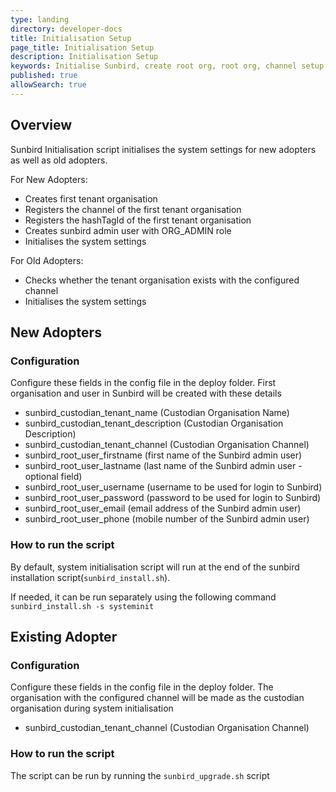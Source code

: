 ```yaml
---
type: landing
directory: developer-docs
title: Initialisation Setup
page_title: Initialisation Setup
description: Initialisation Setup
keywords: Initialise Sunbird, create root org, root org, channel setup, rootorg, rootOrg
published: true
allowSearch: true
---
```

## Overview
Sunbird Initialisation script initialises the system settings for new adopters as well as old adopters.

For New Adopters:
- Creates first tenant organisation
- Registers the channel of the first tenant organisation
- Registers the hashTagId of the first tenant organisation
- Creates sunbird admin user with ORG_ADMIN role
- Initialises the system settings

For Old Adopters:
- Checks whether the tenant organisation exists with the configured channel
- Initialises the system settings

## New Adopters

### Configuration

Configure these fields in the config file in the deploy folder. First organisation and user in Sunbird will be created with these details

- sunbird_custodian_tenant_name (Custodian Organisation Name)
- sunbird_custodian_tenant_description (Custodian Organisation Description)
- sunbird_custodian_tenant_channel (Custodian Organisation Channel)
- sunbird_root_user_firstname (first name of the Sunbird admin user)
- sunbird_root_user_lastname (last name of the Sunbird admin user - optional field)
- sunbird_root_user_username (username to be used for login to Sunbird)
- sunbird_root_user_password (password to be used for login to Sunbird)
- sunbird_root_user_email (email address of the Sunbird admin user)
- sunbird_root_user_phone (mobile number of the Sunbird admin user)

### How to run the script

By default, system initialisation script will run at the end of the sunbird installation script(`sunbird_install.sh`).

If needed, it can be run separately using the following command
`sunbird_install.sh -s systeminit`

## Existing Adopter

### Configuration

Configure these fields in the config file in the deploy folder. The organisation with the configured channel will be made as the custodian organisation during system initialisation

- sunbird_custodian_tenant_channel (Custodian Organisation Channel)

### How to run the script

The script can be run by running the `sunbird_upgrade.sh` script
